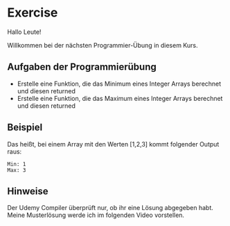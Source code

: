 # Exercise

Hallo Leute!

Willkommen bei der nächsten Programmier-Übung in diesem Kurs.

## Aufgaben der Programmierübung

- Erstelle eine Funktion, die das Minimum eines Integer Arrays berechnet und diesen returned
- Erstelle eine Funktion, die das Maximum eines Integer Arrays berechnet und diesen returned

## Beispiel

Das heißt, bei einem Array mit den Werten [1,2,3] kommt folgender Output raus:

```terminal
Min: 1
Max: 3
```

## Hinweise

Der Udemy Compiler überprüft nur, ob ihr eine Lösung abgegeben habt.  
Meine Musterlösung werde ich im folgenden Video vorstellen.
